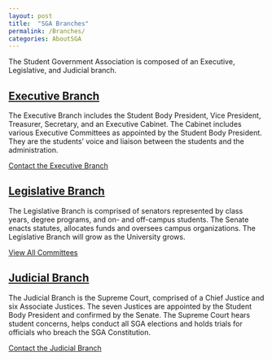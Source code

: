 ```yaml
---
layout: post
title:  "SGA Branches"
permalink: /Branches/
categories: AboutSGA
---
```

The Student Government Association is composed of an Executive, Legislative, and Judicial branch.

## [Executive Branch](/Executive/Executive/)
The Executive Branch includes the Student Body President, Vice President, Treasurer, Secretary, and an Executive Cabinet. The Cabinet includes various Executive Committees as appointed by the Student Body President. They are the students’ voice and liaison between the students and the administration.

[Contact the Executive Branch](mailto:sgavicepresident@floridapoly.edu) 

## [Legislative Branch](/Legislative/Senate/)
The Legislative Branch is comprised of senators represented by class years, degree programs, and on- and off-campus students. The Senate enacts statutes, allocates funds and oversees campus organizations. The Legislative Branch will grow as the University grows.

[View All Committees](/Legislative/LegislativeCommittees/)

## [Judicial Branch](/Judicial/Judicial/)
The Judicial Branch is the Supreme Court, comprised of a Chief Justice and six Associate Justices. The seven Justices are appointed by the Student Body President and confirmed by the Senate. The Supreme Court hears student concerns, helps conduct all SGA elections and holds trials for officials who breach the SGA Constitution.

[Contact the Judicial Branch](mailto:sgajudicial@floridapoly.edu)